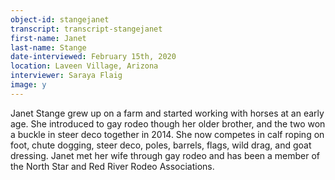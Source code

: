 ```yaml
---
object-id: stangejanet
transcript: transcript-stangejanet  
first-name: Janet
last-name: Stange
date-interviewed: February 15th, 2020
location: Laveen Village, Arizona
interviewer: Saraya Flaig
image: y
---
```

Janet Stange grew up on a farm and started working with horses at an early age. She introduced to gay rodeo though her older brother, and the two won a buckle in steer deco together in 2014. She now competes in calf roping on foot, chute dogging, steer deco, poles, barrels, flags, wild drag, and goat dressing. Janet met her wife through gay rodeo and has been a member of the North Star and Red River Rodeo Associations.
